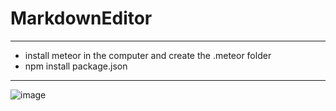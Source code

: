 # MarkdownEditor
---
* install meteor in the computer and create the .meteor folder
* npm install package.json
---
![image](https://github.com/JackLiang1/MarkdownEditor/blob/master/123.png)
